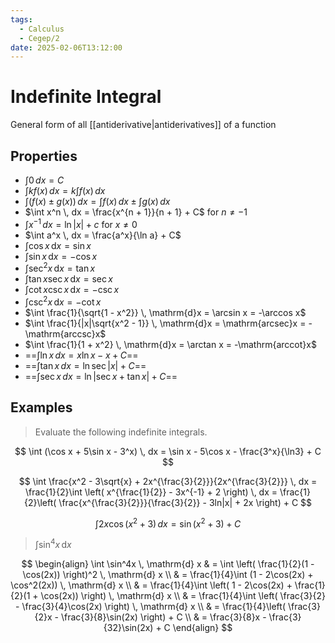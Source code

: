 ```yaml
---
tags:
  - Calculus
  - Cegep/2
date: 2025-02-06T13:12:00
---
```


# Indefinite Integral

General form of all [[antiderivative|antiderivatives]] of a function

## Properties

- $\int 0 \, dx = C$
- $\int kf(x) \, dx = k\int f(x) \, dx$
- $\int (f(x) \pm g(x)) \, dx = \int f(x) \, dx \pm \int g(x) \, dx$
- $\int x^n \, dx = \frac{x^{n + 1}}{n + 1} + C$ for $n \ne -1$
- $\int x^{-1} \, dx = \ln|x| + c$ for $x \ne 0$
- $\int a^x \, dx = \frac{a^x}{\ln a} + C$
- $\int \cos x \, \mathrm{d}x = \sin x$
- $\int \sin x \, \mathrm{d}x = -\cos x$
- $\int \sec^2x \, \mathrm{d}x = \tan x$
- $\int \tan x\sec x \, \mathrm{d}x = \sec x$
- $\int \cot x\csc x \, \mathrm{d}x = -\csc x$
- $\int \csc^2x \, \mathrm{d}x = -\cot x$
- $\int \frac{1}{\sqrt{1 - x^2}} \, \mathrm{d}x = \arcsin x = -\arccos x$
- $\int \frac{1}{|x|\sqrt{x^2 - 1}} \, \mathrm{d}x = \mathrm{arcsec}x = -\mathrm{arccsc}x$
- $\int \frac{1}{1 + x^2} \, \mathrm{d}x = \arctan x = -\mathrm{arccot}x$
- ==$\int \ln x \, dx = x\ln x - x + C$==
- ==$\int \tan x \, dx = \ln \sec |x| + C$==
- ==$\int \sec x \, dx = \ln |\sec x + \tan x| + C$==

## Examples

> Evaluate the following indefinite integrals.

$$
\int (\cos x + 5\sin x - 3^x) \, dx = \sin x - 5\cos x - \frac{3^x}{\ln3} + C
$$

$$
\int \frac{x^2 - 3\sqrt{x} + 2x^{\frac{3}{2}}}{2x^{\frac{3}{2}}} \, dx = \frac{1}{2}\int \left( x^{\frac{1}{2}} - 3x^{-1} + 2 \right) \, dx = \frac{1}{2}\left( \frac{x^{\frac{3}{2}}}{\frac{3}{2}} - 3ln|x| + 2x \right) + C
$$

$$
\int 2x\cos(x^2 + 3) \, dx = \sin(x^2 + 3) + C
$$

> $\int \sin^4x \, \mathrm{d} x$

$$
\begin{align}
\int \sin^4x \, \mathrm{d} x & = \int \left( \frac{1}{2}(1 - \cos(2x)) \right)^2 \, \mathrm{d} x \\
 & = \frac{1}{4}\int (1 - 2\cos(2x) + \cos^2(2x)) \, \mathrm{d} x \\
 & = \frac{1}{4}\int \left( 1 - 2\cos(2x) + \frac{1}{2}(1 + \cos(2x)) \right) \, \mathrm{d} x \\
 & = \frac{1}{4}\int \left( \frac{3}{2} - \frac{3}{4}\cos(2x) \right) \, \mathrm{d} x \\
 & = \frac{1}{4}\left( \frac{3}{2}x - \frac{3}{8}\sin(2x) \right) + C \\
 & = \frac{3}{8}x - \frac{3}{32}\sin(2x) + C
\end{align}
$$
